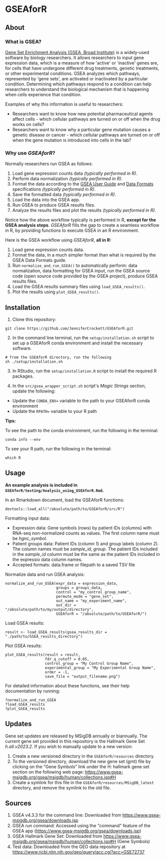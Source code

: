 # GSEAforR

## About

### What is GSEA?

[Gene Set Enrichment Analysis (GSEA, Broad Institute)](https://www.gsea-msigdb.org/gsea/index.jsp) is a widely-used software by biology researchers. It allows researchers to input gene expression data, which is a measure of how 'active' or 'inactive' genes are, for cells that have undergone different drug treatments, genetic treatments, or other experimental conditions. GSEA analyzes which pathways, represented by 'gene sets', are activated or inactivated by a particular condition. Determining which pathways respond to a condition can help researchers to understand the biological mechanism that is happening when cells experience that condition.  

Examples of why this information is useful to researchers:  

* Researchers want to know how new potential pharmaceutical agents affect cells - which cellular pathways are turned on or off when the drug works on cells?
* Researchers want to know why a particular gene mutation causes a genetic disease or cancer - which cellular pathways are turned on or off when the gene mutation is introduced into cells in the lab?

### Why use _GSEAforR_?

Normally researchers run GSEA as follows:  

1. Load gene expression counts data _(typically performed in R)_.
2. Perform data normalization _(typically performed in R)_.
3. Format the data according to the [GSEA User Guide](https://www.gsea-msigdb.org/gsea/doc/GSEAUserGuideFrame.html) and [Data Formats](https://software.broadinstitute.org/cancer/software/gsea/wiki/index.php/Data_formats) specifications _(typically performed in R)_.
4. Save the formatted data _(typically performed in R)_.
5. Load the data into the GSEA app.
6. Run GSEA to produce GSEA results files.
7. Analyze the results files and plot the results _(typically performed in R)_.  

Notice how the above workflow typically is performed in R, **except for the GSEA analysis steps**. _GSEAforR_ fills the gap to create a seamless workflow in R, by providing functions to execute GSEA in an R environment.  

Here is the GSEA workflow using _GSEAforR_, **all in R:** 

1. Load gene expression counts data.
2. Format the data, in a much simpler format than what is required by the GSEA Data Formats guide.
3. Run `normalize_and_run_GSEA()` to automatically perform: data normalization, data formatting for GSEA input, run the GSEA source code (open source code provided by the GSEA project), produce GSEA results files.   
4. Load the GSEA results summary files using `load_GSEA_results()`.
5. Plot the results using `plot_GSEA_results()`.  


## Installation

1. Clone this repository:

```
git clone https://github.com/JenniferCrockett/GSEAforR.git
```

2. In the command line terminal, run the `setup/installation.sh` script to set up a GSEAforR conda environment and install the necessary software.

```
# from the GSEAforR directory, run the following
sh ./setup/installation.sh
```

3. In RStudio, run the `setup/installation.R` script to install the required R packages.

4. In the `src/gsea_wrapper_script.sh` script's _Magic Strings_ section, update the following:  

* Update the `CONDA_ENV=` variable to the path to your GSEAforR conda environment
* Update the `RPATH=` variable to your R path

**Tips:**  

To see the path to the conda environment, run the following in the terminal:
```
conda info --env
```

To see your R path, run the following in the terminal:  
```
which R
```

## Usage

**An example analysis is included in `GSEAforR/testing/Analysis_using_GSEAforR.Rmd`.**

In an Rmarkdown document, load the GSEAforR functions:  

```
devtools::load_all("/absolute/path/to/GSEAforR/src/R")
```

Formatting input data:  

* Expression data: Gene symbols (rows) by patient IDs (columns) with RNA-seq non-normalized counts as values. The first column name must be *hgnc_symbol*.
* Patient groups data: Patient IDs (column 1) and group labels (column 2). The column names must be *sample_id*, *group*. The patient IDs included in the *sample_id* column must be the same as the patient IDs included in the expressio data column names. 
* Accepted formats: data.frame or filepath to a saved TSV file

Normalize data and run GSEA analysis:  

```
normalize_and_run_GSEA(expr_data = expression_data, 
                       groups = groups_data, 
                       control = "my_control_group_name", 
                       permute_mode = "gene_set", 
                       out_name = "my_experiment_name", 
                       out_dir = "/absolute/path/to/my/output/directory", 
                       GSEAforR = "/absolute/path/to/GSEAforR/")
```

Load GSEA results:  

```
result <- load_GSEA_results(gsea_results_dir = "./path/to/GSEA_results_directory")
```

Plot GSEA results:

```
plot_GSEA_results(result = result, 
                  fdr_q_cutoff = 0.05, 
                  control_group = "My Control Group Name", 
                  experimental_group = "My Experimental Group Name", 
                  order = -1, 
                  save_file = "output_filename.png")
```

For detailed information about these functions, see their help documentation by running:  

```
?normalize_and_run_GSEA
?load_GSEA_results
?plot_GSEA_results
```

## Updates

Gene set updates are released by MSigDB annually or biannually. The current gene set provided in this repository is the Hallmark Gene Set _h.all.v2023.2_. If you wish to manually update to a new version:  

1. Create a new versioned directory in the `GSEAforR/resources` directory.
2. To the versioned directory, download the new gene set (gmt) file by clicking on the "Gene Symbols" link under the H: hallmark gene set section on the following web page: https://www.gsea-msigdb.org/gsea/msigdb/human/collections.jsp#H
3. Create a symlink for this file in the `GSEAforR/resources/MSigDB_latest` directory, and remove the symlink to the old file.

## Sources

1. GSEA v4.3.3 for the command line: Downloaded from https://www.gsea-msigdb.org/gsea/downloads.jsp
2. GSEA run command: Accessed using the "command" feature of the GSEA app (https://www.gsea-msigdb.org/gsea/downloads.jsp)
3. GSEA Hallmark Gene Set: Downloaded from https://www.gsea-msigdb.org/gsea/msigdb/human/collections.jsp#H (Gene Symbols)
4. Test data: Downloaded from the GEO data repository at https://www.ncbi.nlm.nih.gov/geo/query/acc.cgi?acc=GSE72737

